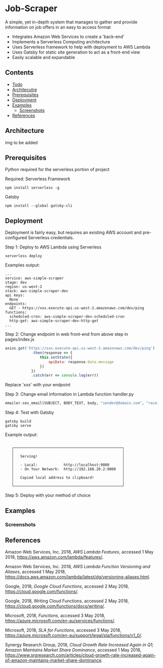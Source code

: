 # Job-Scraper
A simple, yet in-depth system that manages to gather and provide information on job offers in an easy to access format

- Integrates Amazon Web Services to create a 'back-end'
- Implements a Serverless Computing architecture
- Uses Serverless framework to help with deployment to AWS Lambda
- Uses Gatsby for static site generation to act as a front-end view
- Easily scalable and expandable

## Contents
- [Todo](#todo)
- [Architecutre](#architecutre)
- [Prerequisites](#prerequisites)
- [Deployment](#deployment)
- [Examples](#examples)
	- [Screenshots](#Screenshots)
- [References](#references)

## Architecture
img to be added

## Prerequisites
Python required for the serverless portion of project

Required:
Serverless Framework
```
npm install serverless -g
```

Gatsby
```
npm install --global gatsby-cli
```

## Deployment
Deployment is fairly easy, but requires an existing AWS account and pre-configured Serverless credentials.

Step 1: Deploy to AWS Lambda using Serverless
```
serverless deploy
```
Examples output:
```
...
service: aws-simple-scraper
stage: dev
region: us-west-2
stack: aws-simple-scraper-dev
api keys:
  None
endpoints:
  GET - https://xxx.execute-api.us-west-2.amazonaws.com/dev/ping
functions:
  scheduled-cron: aws-simple-scraper-dev-scheduled-cron
  http-get: aws-simple-scraper-dev-http-get
...
```

Step 2: Change endpoint in web front-end from above step in pages/index.js
```javascript
axios.get('https://xxx.execute-api.us-west-2.amazonaws.com/dev/ping')
            .then(response => {
                this.setState({
                    apiData: response.data.message
                })
            })
            .catch(err => console.log(err))
```
Replace 'xxx' with your endpoint

Step 3: Change email information in Lambda function handler.py
```python
emailer.ses_email(SUBJECT, BODY_TEXT, body, "sender@domain.com", "receiver@domain.com")
```

Step 4: Test with Gatsby
```
gatsby build
gatsby serve
```
Example output:
```

   ┌──────────────────────────────────────────────────┐
   │                                                  │
   │   Serving!                                       │
   │                                                  │
   │   - Local:            http://localhost:9000      │
   │   - On Your Network:  http://192.168.20.2:9000   │
   │                                                  │
   │   Copied local address to clipboard!             │
   │                                                  │
   └──────────────────────────────────────────────────┘
```
Step 5: Deploy with your method of choice

## Examples

### Screenshots

## References

Amazon Web Services, Inc. 2018, _AWS Lambda Features_, accessed 1 May 2018, <https://aws.amazon.com/lambda/features/>.

Amazon Web Services, Inc. 2018, _AWS Lambda Function Versioning and Aliases_, accessed 1 May 2018, <https://docs.aws.amazon.com/lambda/latest/dg/versioning-aliases.html>.

Google, 2018, _Google Cloud Functions_, accessed 2 May 2018, <https://cloud.google.com/functions/>.

Google, 2018, Writing Cloud Functions, accessed 2 May 2018, <https://cloud.google.com/functions/docs/writing/>.

Microsoft, 2018, _Functions_, accessed 3 May 2018, <https://azure.microsoft.com/en-au/services/functions/>.

Microsoft, 2018, _SLA for Functions_, accessed 3 May 2018, <https://azure.microsoft.com/en-au/support/legal/sla/functions/v1_0/>.

Synergy Research Group, 2018, _Cloud Growth Rate Increased Again in Q1; Amazon Maintains Market Share Dominance_, accessed 1 May 2018, <https://www.srgresearch.com/articles/cloud-growth-rate-increased-again-q1-amazon-maintains-market-share-dominance>.
